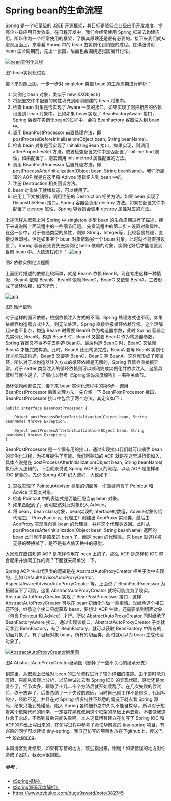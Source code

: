 # Spring bean的生命流程

Spring 是一个轻量级的 J2EE 开源框架，其目标是降低企业级应用开发难度，提高企业级应用开发效率。在日程开发中，我们会经常使用 Spring 框架去构建应用。所以作为一个经常使用的框架，了解其原理还是很有必要的。接下来我们就从宏观层面上，来看看 Spring 中的 bean 由实例化到销毁的过程。在详细讨论 bean 生命周期前，先上一张图，后面也会围绕这张图展开讨论。

[![bean实例化过程](https://blog-pictures.oss-cn-shanghai.aliyuncs.com/bean实例化过程.png)](http://www.coolblog.xyz/)

图1 bean实例化过程

接下来对照上图，一步一步对 singleton 类型 bean 的生命周期进行解析：

1. 实例化 bean 对象，类似于 new XXObject()
2. 将配置文件中配置的属性填充到刚刚创建的 bean 对象中。
3. 检查 bean 对象是否实现了 Aware 一类的接口，如果实现了则把相应的依赖设置到 bean 对象中。比如如果 bean 实现了 BeanFactoryAware 接口，Spring 容器在实例化bean的过程中，会将 BeanFactory 容器注入到 bean 中。
4. 调用 BeanPostProcessor 前置处理方法，即 postProcessBeforeInitialization(Object bean, String beanName)。
5. 检查 bean 对象是否实现了 InitializingBean 接口，如果实现，则调用 afterPropertiesSet 方法。或者检查配置文件中是否配置了 init-method 属性，如果配置了，则去调用 init-method 属性配置的方法。
6. 调用 BeanPostProcessor 后置处理方法，即 postProcessAfterInitialization(Object bean, String beanName)。我们所熟知的 AOP 就是在这里将 Adivce 逻辑织入到 bean 中的。
7. 注册 Destruction 相关回调方法。
8. bean 对象处于就绪状态，可以使用了。
9. 应用上下文被销毁，调用注册的 Destruction 相关方法。如果 bean 实现了 DispostbleBean 接口，Spring 容器会调用 destroy 方法。如果在配置文件中配置了 destroy 属性，Spring 容器则会调用 destroy 属性对应的方法。

上述流程从宏观上对 Spring 中 singleton 类型 bean 的生命周期进行了描述，接下来说说所上面流程中的一些细节问题。
先看流程中的第二步 – 设置对象属性。在这一步中，对于普通类型的属性，例如 String，Integer等，比较容易处理，直接设置即可。但是如果某个 bean 对象依赖另一个 bean 对象，此时就不能直接设置了。Spring 容器首先要先去实例化 bean 依赖的对象，实例化好后才能设置到当前 bean 中。大致流程如下：
[![img](https://blog-pictures.oss-cn-shanghai.aliyuncs.com/bean注入依赖过程.png)](http://www.coolblog.xyz/)

图2 依赖实例化流程图

上面图片描述的依赖比较简单，就是 BeanA 依赖 BeanB。现在考虑这样一种情况，BeanA 依赖 BeanB，BeanB 依赖 BeanC，BeanC 又依赖 BeanA。三者形成了循环依赖，如下所示：

[![img](https://blog-pictures.oss-cn-shanghai.aliyuncs.com/循环依赖.png)](http://www.coolblog.xyz/)

图3 循环依赖

对于这样的循环依赖，根据依赖注入方式的不同，Spring 处理方式也不同。如果依赖靠构造器方式注入，则无法处理，Spring 直接会报循环依赖异常。这个理解起来也不复杂，构造 BeanA 时需要 BeanB 作为构造器参数，此时 Spring 容器会先实例化 BeanB。构造 BeanB 时，BeanB 又需要 BeanC 作为构造器参数，Spring 容器又不得不先去构造 BeanC。最后构造 BeanC 时，BeanC 又依赖 BeanA 才能完成构造。此时，BeanA 还没构造完成，BeanA 要等 BeanB 实例化好才能完成构造，BeanB 又要等 BeanC，BeanC 等 BeanA。这样就形成了死循环，所以对于以构造器注入方式的循环依赖是无解的，Spring 容器会直接报异常。对于 setter 类型注入的循环依赖则可以顺利完成实例化并依次注入，这里具体细节就不说了，详细可以参考《Spring源码深度解析》一书相关章节。

循环依赖问题说完，接下来 bean 实例化流程中的第6步 – 调用 BeanPostProcessor 后置处理方法。先介绍一下 BeanPostProcessor 接口，BeanPostProcessor 接口中包含了两个方法，其定义如下：

```
public interface BeanPostProcessor {

    Object postProcessBeforeInitialization(Object bean, String beanName) throws Exception;

    Object postProcessAfterInitialization(Object bean, String beanName) throws Exception;
}
```

BeanPostProcessor 是一个很有用的接口，通过实现接口我们就可以插手 bean 的实例化过程，为拓展提供了可能。我们所熟知的 AOP 就是在这里进行织如入，具体点说是在 postProcessAfterInitialization(Object bean, String beanName) 执行织入逻辑的。下面就来说说 Spring AOP 织入的流程，以及 AOP 是怎样和 IOC 整合的。先说 Spring AOP 织入流程，大致如下：

1. 查找实现了 PointcutAdvisor 类型的切面类，切面类包含了 Pointcut 和 Advice 实现类对象。
2. 检查 Pointcut 中的表达式是否能匹配当前 bean 对象。
3. 如果匹配到了，表明应该对此对象织入 Advice。
4. 将 bean，bean class对象，bean实现的interface的数组，Advice对象传给代理工厂 ProxyFactory。代理工厂创建出 AopProxy 实现类，最后由 AopProxy 实现类创建 bean 的代理类，并将这个代理类返回。此时从 postProcessAfterInitialization(Object bean, String beanName) 返回的 bean 此时就不是原来的 bean 了，而是 bean 的代理类。原 bean 就这样被无感的替换掉了，是不是有点偷天换柱的感觉。

大家现在应该知道 AOP 是怎样作用在 bean 上的了，那么 AOP 是怎样和 IOC 整合起来并协同工作的呢？下面就来简单说一下。

Spring AOP 生成代理类的逻辑是在 AbstractAutoProxyCreator 相关子类中实现的，比如 DefaultAdvisorAutoProxyCreator、AspectJAwareAdvisorAutoProxyCreator 等。上面说了 BeanPostProcessor 为拓展留下了可能，这里 AbstractAutoProxyCreator 就将可能变为了现实。AbstractAutoProxyCreator 实现了 BeanPostProcessor 接口，这样 AbstractAutoProxyCreator 可以在 bean 初始化时做一些事情。光继承这个接口还不够，继承这个接口只能获取 bean，要想让 AOP 生效，还需要拿到切面对象（包含 Pointcut 和 Advice）才行。所以 AbstractAutoProxyCreator 同时继承了 BeanFactoryAware 接口，通过实现该接口，AbstractAutoProxyCreator 子类就可拿到 BeanFactory，有了 BeanFactory，就可以获取 BeanFactory 中所有的切面对象了。有了目标对象 bean，所有的切面类，此时就可以为 bean 生成代理对象了。

[![AbstractAutoProxyCreator继承图](https://blog-pictures.oss-cn-shanghai.aliyuncs.com/AbstractAutoProxyCreator继承图.png)](http://www.coolblog.xyz/)

图4 AbstractAutoProxyCreator继承图（删掉了一些不关心的继承分支）

到这里，从宏观上已经对 bean 的生命流程进行了较为详细的描述。由于暂时能力有限，只能从宏观上分析，以前尝试过去看 Spring IOC 的实现代码，感觉还是太复杂了，细节太多，跟踪了十几二十个方法后就开始凌乱了。在几次失败的尝试后，终于放弃了。后来总结了一下失败的原因，当时自己刚工作不是很久，代码写的少，经验不足。并且在对 Spring 很多特性不熟悉的情况下就去看 Spring 源码，结果只能到处碰壁，陷入 Spring 各种细节之中久久不能自拔😂。所以对于想看某个框架代码的同学，一定要在熟练使用这个框架的基础上再去看。不要像我这样急于求成，不然到最后只能失败啊。本人这篇博客建立在仿写了 Spring IOC 和 AOP的基础上写出来的，在仿写过程中参考了黄亿华前辈的 [tiny-spring](https://github.com/code4craft/tiny-spring) 项目，有兴趣的同学可以读读 tiny-spring。我自己仿写的项目也放在了github上，传送门 --> [toy-spring](https://github.com/code4wt/toy-spring)。

本篇博客到此结束，如果有写错的地方，欢迎指出来，谢谢！如果错误的地方对你造成了困扰，我表示很抱歉。

#####  参考：

- [《Spring揭秘》](https://book.douban.com/subject/3897837/)
- [《Spring源码深度解析》](https://book.douban.com/subject/25866350/)
- https://www.zybuluo.com/dugu9sword/note/382745
